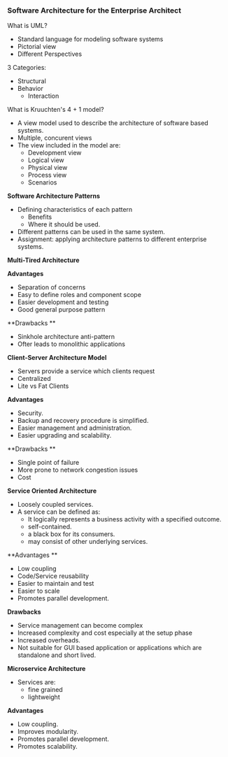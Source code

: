 ### Software Architecture for the Enterprise Architect

What is UML?

* Standard language for modeling software systems 
* Pictorial view
* Different Perspectives

3 Categories:

* Structural 
* Behavior
  * Interaction

What is Kruuchten's 4 + 1 model?

* A view model used to describe the architecture of software based systems.
* Multiple, concurent views 
* The view included in the model are:
  * Development view
  * Logical view 
  * Physical view
  * Process view
  * Scenarios

**Software Architecture Patterns**

* Defining characteristics of each pattern 
  * Benefits
  * Where it should be used. 
* Different patterns can be used in the same system. 
* Assignment: applying architecture patterns to different enterprise systems.

**Multi-Tired Architecture**

**Advantages**

* Separation of concerns 
* Easy to define roles and component scope
* Easier development and testing 
* Good general purpose pattern 

**Drawbacks **

* Sinkhole architecture anti-pattern 
* Ofter leads to monolithic applications 

**Client-Server Architecture Model**

* Servers provide a service which clients request
* Centralized
* Lite vs Fat Clients

**Advantages**

* Security. 
* Backup and recovery procedure is simplified. 
* Easier management and administration.
* Easier upgrading and scalability.

**Drawbacks **

* Single point of failure 
* More prone to network congestion issues
* Cost

**Service Oriented Architecture**

* Loosely coupled services. 
* A service can be defined as:
  * It logically represents a business activity with a specified outcome. 
  * self-contained. 
  * a black box for its consumers.
  * may consist of other underlying services. 

**Advantages **

* Low coupling 
* Code/Service reusability
* Easier to maintain and test
* Easier to scale 
* Promotes parallel development. 

**Drawbacks**

* Service management can become complex
* Increased complexity and cost especially at the setup phase
* Increased overheads. 
* Not suitable for GUI based application or applications which are standalone and short lived. 

**Microservice Architecture**

* Services are:
  * fine grained 
  * lightweight

**Advantages**

* Low coupling.
* Improves modularity.
* Promotes parallel development.
* Promotes scalability.




